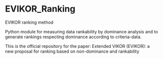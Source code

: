 # EVIKOR_Ranking
EVIKOR ranking method

Python module for measuring data rankability by dominance analysis and to generate rankings respecting dominance according to criteria-data.

This is the official repository for the paper: Extended VIKOR (EVIKOR): a new proposal for ranking based on non-dominance and rankability
